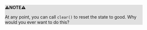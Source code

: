 <div style="margin:2em; background-color: #e0e0e0;">

<strong>⚠️NOTE️️️⚠️</strong>

At any point, you can call `clear()` to reset the state to good. Why would you ever want to do this?
</div>

